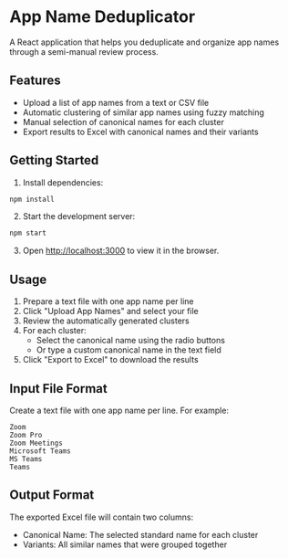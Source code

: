 # App Name Deduplicator

A React application that helps you deduplicate and organize app names through a semi-manual review process.

## Features

- Upload a list of app names from a text or CSV file
- Automatic clustering of similar app names using fuzzy matching
- Manual selection of canonical names for each cluster
- Export results to Excel with canonical names and their variants

## Getting Started

1. Install dependencies:
```bash
npm install
```

2. Start the development server:
```bash
npm start
```

3. Open [http://localhost:3000](http://localhost:3000) to view it in the browser.

## Usage

1. Prepare a text file with one app name per line
2. Click "Upload App Names" and select your file
3. Review the automatically generated clusters
4. For each cluster:
   - Select the canonical name using the radio buttons
   - Or type a custom canonical name in the text field
5. Click "Export to Excel" to download the results

## Input File Format

Create a text file with one app name per line. For example:
```
Zoom
Zoom Pro
Zoom Meetings
Microsoft Teams
MS Teams
Teams
```

## Output Format

The exported Excel file will contain two columns:
- Canonical Name: The selected standard name for each cluster
- Variants: All similar names that were grouped together 